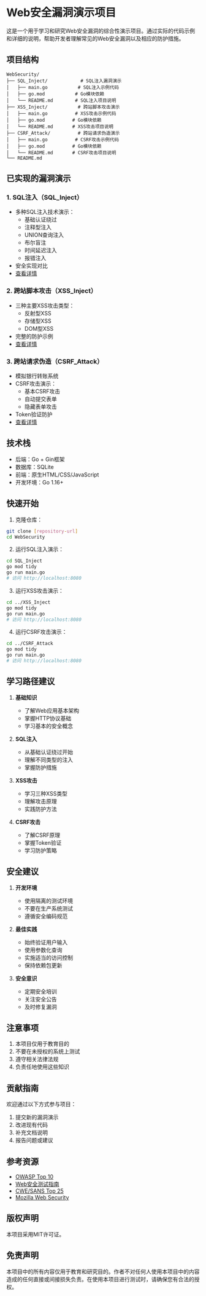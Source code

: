 # Web安全漏洞演示项目

这是一个用于学习和研究Web安全漏洞的综合性演示项目。通过实际的代码示例和详细的说明，帮助开发者理解常见的Web安全漏洞以及相应的防护措施。

## 项目结构

```
WebSecurity/
├── SQL_Inject/            # SQL注入漏洞演示
│   ├── main.go           # SQL注入示例代码
│   ├── go.mod           # Go模块依赖
│   └── README.md        # SQL注入项目说明
├── XSS_Inject/           # 跨站脚本攻击演示
│   ├── main.go          # XSS攻击示例代码
│   ├── go.mod          # Go模块依赖
│   └── README.md       # XSS攻击项目说明
├── CSRF_Attack/          # 跨站请求伪造演示
│   ├── main.go          # CSRF攻击示例代码
│   ├── go.mod          # Go模块依赖
│   └── README.md       # CSRF攻击项目说明
└── README.md            
```

## 已实现的漏洞演示

### 1. SQL注入（SQL_Inject）
- 多种SQL注入技术演示：
  - 基础认证绕过
  - 注释型注入
  - UNION查询注入
  - 布尔盲注
  - 时间延迟注入
  - 报错注入
- 安全实现对比
- [查看详情](SQL_Inject/README.md)

### 2. 跨站脚本攻击（XSS_Inject）
- 三种主要XSS攻击类型：
  - 反射型XSS
  - 存储型XSS
  - DOM型XSS
- 完整的防护示例
- [查看详情](XSS_Inject/README.md)

### 3. 跨站请求伪造（CSRF_Attack）
- 模拟银行转账系统
- CSRF攻击演示：
  - 基本CSRF攻击
  - 自动提交表单
  - 隐藏表单攻击
- Token验证防护
- [查看详情](CSRF_Attack/README.md)

## 技术栈

- 后端：Go + Gin框架
- 数据库：SQLite
- 前端：原生HTML/CSS/JavaScript
- 开发环境：Go 1.16+

## 快速开始

1. 克隆仓库：
```bash
git clone [repository-url]
cd WebSecurity
```

2. 运行SQL注入演示：
```bash
cd SQL_Inject
go mod tidy
go run main.go
# 访问 http://localhost:8080
```

3. 运行XSS攻击演示：
```bash
cd ../XSS_Inject
go mod tidy
go run main.go
# 访问 http://localhost:8080
```

4. 运行CSRF攻击演示：
```bash
cd ../CSRF_Attack
go mod tidy
go run main.go
# 访问 http://localhost:8080
```

## 学习路径建议

1. **基础知识**
   - 了解Web应用基本架构
   - 掌握HTTP协议基础
   - 学习基本的安全概念

2. **SQL注入**
   - 从基础认证绕过开始
   - 理解不同类型的注入
   - 掌握防护措施

3. **XSS攻击**
   - 学习三种XSS类型
   - 理解攻击原理
   - 实践防护方法

4. **CSRF攻击**
   - 了解CSRF原理
   - 掌握Token验证
   - 学习防护策略

## 安全建议

1. **开发环境**
   - 使用隔离的测试环境
   - 不要在生产系统测试
   - 遵循安全编码规范

2. **最佳实践**
   - 始终验证用户输入
   - 使用参数化查询
   - 实施适当的访问控制
   - 保持依赖包更新

3. **安全意识**
   - 定期安全培训
   - 关注安全公告
   - 及时修复漏洞

## 注意事项

1. 本项目仅用于教育目的
2. 不要在未授权的系统上测试
3. 遵守相关法律法规
4. 负责任地使用这些知识

## 贡献指南

欢迎通过以下方式参与项目：
1. 提交新的漏洞演示
2. 改进现有代码
3. 补充文档说明
4. 报告问题或建议

## 参考资源

- [OWASP Top 10](https://owasp.org/www-project-top-ten/)
- [Web安全测试指南](https://owasp.org/www-project-web-security-testing-guide/)
- [CWE/SANS Top 25](https://www.sans.org/top25-software-errors/)
- [Mozilla Web Security](https://developer.mozilla.org/en-US/docs/Web/Security)

## 版权声明

本项目采用MIT许可证。

## 免责声明

本项目中的所有内容仅用于教育和研究目的。作者不对任何人使用本项目中的内容造成的任何直接或间接损失负责。在使用本项目进行测试时，请确保您有合法的授权。
